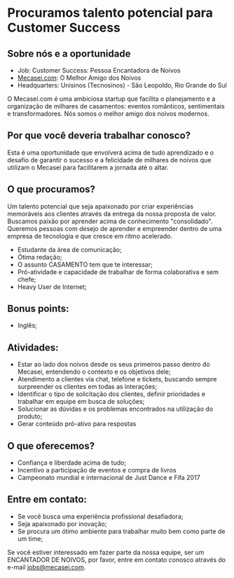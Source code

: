 # Procuramos talento potencial para Customer Success 

## Sobre nós e a oportunidade

- Job: Customer Success: Pessoa Encantadora de Noivos
- [Mecasei.com](https://mecasei.com): O Melhor Amigo dos Noivos
- Headquarters: Unisinos (Tecnosinos) - São Leopoldo, Rio Grande do Sul

O Mecasei.com é uma ambiciosa startup que facilita o planejamento e a organização de milhares de casamentos: eventos românticos, sentimentais e transformadores. Nós somos o melhor amigo dos noivos modernos.

## Por que você deveria trabalhar conosco?

Esta é uma oportunidade que envolverá acima de tudo aprendizado e o desafio de garantir o sucesso e a felicidade de milhares de noivos que utilizam o Mecasei para facilitarem a jornada até o altar.

## O que procuramos?
Um talento potencial que seja apaixonado por criar experiências memoráveis aos clientes através da entrega da nossa proposta de valor. Buscamos paixão por aprender acima de conhecimento "consolidado". Queremos pessoas com desejo de aprender e empreender dentro de uma empresa de tecnologia e que cresce em ritmo acelerado.
- Estudante da área de comunicação;
- Ótima redação;
- O assunto CASAMENTO tem que te interessar;
- Pró-atividade e capacidade de trabalhar de forma colaborativa e sem chefe;
- Heavy User de Internet;

## Bonus points:
- Inglês;

## Atividades:
- Estar ao lado dos noivos desde os seus primeiros passo dentro do Mecasei, entendendo o contexto e os objetivos dele;
- Atendimento a clientes via chat, telefone e tickets, buscando sempre surpreender os clientes em todas as interações;
- Identificar o tipo de solicitação dos clientes, definir prioridades e trabalhar em equipe em busca de soluções;
- Solucionar as dúvidas e os problemas encontrados na utilização do produto;
- Gerar conteúdo pró-ativo para respostas 

## O que oferecemos?
- Confiança e liberdade acima de tudo;
- Incentivo a participação de eventos e compra de livros
- Campeonato mundial e internacional de Just Dance e Fifa 2017

## Entre em contato:
- Se você busca uma experiência profissional desafiadora;
- Seja apaixonado por inovação;
- Se procura um ótimo ambiente para trabalhar muito bem como parte de um time;

Se você estiver interessado em fazer parte da nossa equipe, ser um ENCANTADOR DE NOIVOS, por favor, entre em contato conosco através do e-mail jobs@mecasei.com. 
